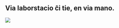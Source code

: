 

<div id="corps">

<h2>Via laborstacio ĉi tie, en via mano.</h2>

<img src="Images/earth.png" />

</div>


